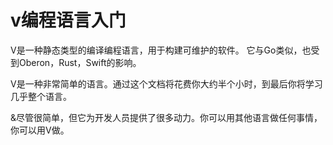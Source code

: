 # v编程语言入门
V是一种静态类型的编译编程语言，用于构建可维护的软件。
它与Go类似，也受到Oberon，Rust，Swift的影响。

V是一种非常简单的语言。通过这个文档将花费你大约半个小时，到最后你将学习几乎整个语言。

&尽管很简单，但它为开发人员提供了很多动力。你可以用其他语言做任何事情，你可以用V做。


